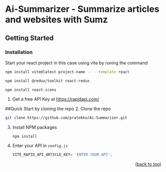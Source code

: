 # Ai-Summarizer - Summarize articles and websites with Sumz


<!-- GETTING STARTED -->
## Getting Started
### Installation

Start your react project in this case using vite by runing the command

```sh
npm install vite@latest project-name -- --template react
```

```sh
npm install @redux/toolkit react-redux
```
```
npm install react-icons
```

1. Get a free API Key at https://rapidapi.com/

##Quick Start by cloning the repo
2. Clone the repo
   ```sh
   git clone https://github.com/pratokko/Ai-Summarizer.git
   ```
3. Install NPM packages
   ```sh
   npm install
   ```
4. Enter your API in `config.js`
   ```js
   VITE_RAPID_API_ARTICLE_KEY= 'ENTER YOUR API';
   ```

<p align="right">(<a href="#readme-top">back to top</a>)</p>
